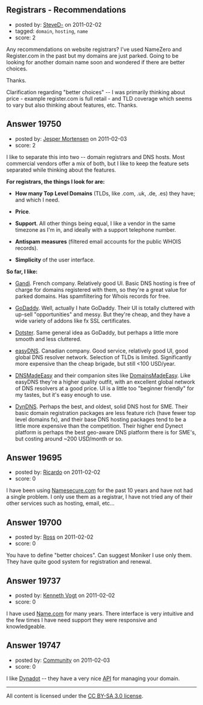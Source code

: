 ## Registrars - Recommendations

- posted by: [SteveD-](https://stackexchange.com/users/-1/6609-steved) on 2011-02-02
- tagged: `domain`, `hosting`, `name`
- score: 2

Any recommendations on website registrars?  I've used NameZero and Register.com in the past but my domains are just parked. Going to be looking for another domain name soon and wondered if there are better choices.

Thanks.

Clarification regarding "better choices" -- I was primarily thinking about price - example register.com is full retail - and TLD coverage which seems to vary but also thinking about features, etc.  Thanks.


## Answer 19750

- posted by: [Jesper Mortensen](https://stackexchange.com/users/-1/1261-jesper-mortensen) on 2011-02-03
- score: 2

<p>I like to separate this into two -- domain registrars and DNS hosts. Most commercial vendors offer a mix of both, but I like to keep the feature sets separated while thinking about the features.</p>

<p><strong>For registrars, the things I look for are:</strong></p>

<ul>
<li><p><strong>How many Top Level Domains</strong> (TLDs, like .com, .uk, .de, .es) they have; and which I need.</p></li>
<li><p><strong>Price</strong>.</p></li>
<li><p><strong>Support</strong>. All other things being equal, I like a vendor in the same timezone as I'm in, and ideally with a support telephone number.</p></li>
<li><p><strong>Antispam measures</strong> (filtered email accounts for the public WHOIS records).</p></li>
<li><p><strong>Simplicity</strong> of the user interface.</p></li>
</ul>

<p><strong>So far, I like:</strong></p>

<ul>
<li><p><a href="https://www.gandi.net/" rel="nofollow">Gandi</a>. French company. Relatively good UI. Basic DNS hosting is free of charge for domains registered with them, so they're a great value for parked domains. Has spamfiltering for Whois records for free.</p></li>
<li><p><a href="http://www.godaddy.com/" rel="nofollow">GoDaddy</a>. Well, actually I hate GoDaddy. Their UI is totally cluttered with up-sell "opportunities" and messy. But they're cheap, and they have a wide variety of addons like fx SSL certificates.</p></li>
<li><p><a href="http://www.dotster.com/" rel="nofollow">Dotster</a>. Same general idea as GoDaddy, but perhaps a little more smooth and less cluttered.</p></li>
<li><p><a href="https://web.easydns.com/" rel="nofollow">easyDNS</a>. Canadian company. Good service, relatively good UI, good global DNS resolver network. Selection of TLDs is limited. Significantly more expensive than the cheap brigade, but still &lt;100 USD/year.</p></li>
<li><p><a href="http://www.dnsmadeeasy.com/" rel="nofollow">DNSMadeEasy</a> and their companion sites like <a href="http://www.domainsmadeeasy.com/" rel="nofollow">DomainsMadeEasy</a>. Like easyDNS they're a higher quality outfit, with an excellent global network of DNS resolvers at a good price. UI is a little too "beginner friendly" for my tastes, but it's easy enough to use.</p></li>
<li><p><a href="http://www.dyndns.com/" rel="nofollow">DynDNS</a>. Perhaps the best, and oldest, solid DNS host for SME. Their basic domain registration packages are less feature rich (have fewer top level domains fx), and their base DNS hosting packages tend to be a little more expensive than the competition. Their higher end Dynect platform is perhaps the best geo-aware DNS platform there is for SME's, but costing around ~200 USD/month or so.</p></li>
</ul>



## Answer 19695

- posted by: [Ricardo](https://stackexchange.com/users/-1/42-ricardo) on 2011-02-02
- score: 0

<p>I have been using <a href="http://www.namesecure.com" rel="nofollow">Namesecure.com</a> for the past 10 years and have not had a single problem. I only use them as a registrar, I have not tried any of their other services such as hosting, email, etc... </p>



## Answer 19700

- posted by: [Ross](https://stackexchange.com/users/-1/1390-ross) on 2011-02-02
- score: 0

You have to define "better choices". Can suggest Moniker I use only them. They have quite good system for registration and renewal.


## Answer 19737

- posted by: [Kenneth Vogt](https://stackexchange.com/users/-1/6736-kenneth-vogt) on 2011-02-02
- score: 0

<p>I have used <a href="http://name.com" rel="nofollow">Name.com</a> for many years. There interface is very intuitive and the few times I have need support they were responsive and knowledgeable.</p>



## Answer 19747

- posted by: [Community](https://stackexchange.com/users/-1/-1-community) on 2011-02-03
- score: 0

<p>I like <a href="http://www.dynadot.com" rel="nofollow">Dynadot</a> -- they have a very nice <a href="http://www.dynadot.com/domain/api2.html" rel="nofollow">API</a> for managing your domain.</p>




---

All content is licensed under the [CC BY-SA 3.0 license](https://creativecommons.org/licenses/by-sa/3.0/).
